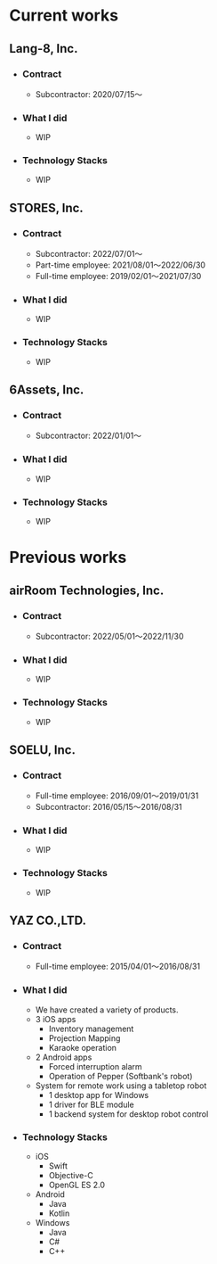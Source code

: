 # Current works

## **Lang-8, Inc.**

- ### **Contract**

  - Subcontractor: 2020/07/15〜

- ### What I did

  - WIP

- ### Technology Stacks

  - WIP

## **STORES, Inc.**

- ### Contract

  - Subcontractor: 2022/07/01〜
  - Part-time employee: 2021/08/01〜2022/06/30
  - Full-time employee: 2019/02/01〜2021/07/30

- ### What I did

  - WIP

- ### Technology Stacks

  - WIP

## **6Assets, Inc.**

- ### Contract

  - Subcontractor: 2022/01/01〜

- ### What I did

  - WIP

- ### Technology Stacks

  - WIP

# Previous works

## **airRoom Technologies, Inc.**

- ### Contract

  - Subcontractor: 2022/05/01〜2022/11/30

- ### What I did

  - WIP

- ### Technology Stacks

  - WIP

## **SOELU, Inc.**

- ### Contract

  - Full-time employee: 2016/09/01〜2019/01/31
  - Subcontractor: 2016/05/15〜2016/08/31

- ### What I did

  - WIP

- ### Technology Stacks

  - WIP

## **YAZ CO.,LTD.**

- ### Contract

  - Full-time employee: 2015/04/01〜2016/08/31

- ### What I did

  - We have created a variety of products.
  - 3 iOS apps
    - Inventory management
    - Projection Mapping
    - Karaoke operation
  - 2 Android apps
    - Forced interruption alarm
    - Operation of Pepper (Softbank's robot)
  - System for remote work using a tabletop robot
    - 1 desktop app for Windows
    - 1 driver for BLE module
    - 1 backend system for desktop robot control

- ### Technology Stacks

  - iOS
    - Swift
    - Objective-C
    - OpenGL ES 2.0
  - Android
    - Java
    - Kotlin
  - Windows
    - Java
    - C#
    - C++
